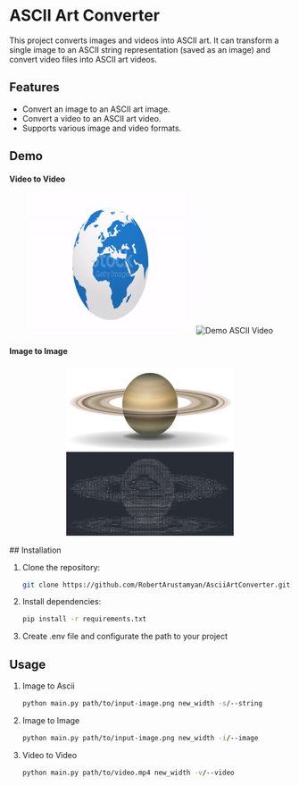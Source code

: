 # ASCII Art Converter

This project converts images and videos into ASCII art. It can transform a single image to an ASCII string representation (saved as an image) and convert video files into ASCII art videos.

## Features

- Convert an image to an ASCII art image.
- Convert a video to an ASCII art video.
- Supports various image and video formats.

## Demo
#### Video to Video
<p align="center">
  <img src="Demo/1.gif" alt="Demo Video" height="250" width="300">
  <img src="Demo/1-ascii.gif" alt="Demo ASCII Video" height="250" width="300">
</p>

#### Image to Image
<p align="center">
  <img src="Demo/1.png" alt="Demo Image" height="150" width="300">
  <img src="Demo/1-ascii.png" alt="Demo Ascii Image" height="150" width="300">
</p>
## Installation

1. Clone the repository:
   ```bash
   git clone https://github.com/RobertArustamyan/AsciiArtConverter.git
    ```
2. Install dependencies:
   ```bash
   pip install -r requirements.txt
   ```
3. Create .env file and configurate the path to your project
## Usage
1. Image to Ascii
   ```bash
   python main.py path/to/input-image.png new_width -s/--string
   ```
2. Image to Image
   ```bash
   python main.py path/to/input-image.png new_width -i/--image
   ```
3. Video to Video

   ```bash
   python main.py path/to/video.mp4 new_width -v/--video
   ```
